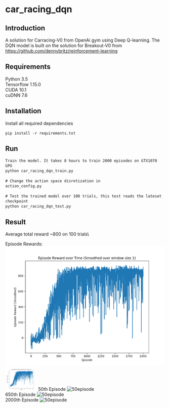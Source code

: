# car_racing_dqn

## Introduction
A solution for Carracing-V0 from OpenAi gym using Deep Q-learning. The DQN model is built on the solution for Breakout-V0 from https://github.com/dennybritz/reinforcement-learning
## Requirements
Python 3.5 \
Tensorflow 1.15.0 \
CUDA 10.1\
cuDNN 7.6

## Installation
Install all required dependencies

```
pip install -r requirements.txt
```

## Run
```
Train the model. It takes 8 hours to train 2000 episodes on GTX1070 GPU
python car_racing_dqn_train.py

# Change the action space disretization in 
action_config.py

# Test the trained model over 100 trials, this test reads the lateset checkpoint
python car_racing_dqn_test.py
```

## Result
Average total reward ~800 on 100 trials\

Episode Rewards:
![50episode |512x397](images/96_800_reward.png  )
<img src="./images/96_800_reward.png" width="100">
50th Episode 
![50episode](images/50.gif)\
650th Episode 
![50episode](images/650.gif)\
2000th Episode 
![50episode](images/2000.gif)